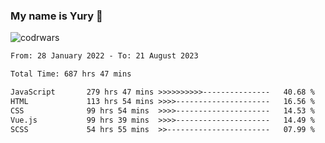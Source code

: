 ### My name is Yury 👋 
![codrwars](https://www.codewars.com/users/litury/badges/micro) 


<!--START_SECTION:waka-->

```txt
From: 28 January 2022 - To: 21 August 2023

Total Time: 687 hrs 47 mins

JavaScript       279 hrs 47 mins >>>>>>>>>>---------------   40.68 %
HTML             113 hrs 54 mins >>>>---------------------   16.56 %
CSS              99 hrs 54 mins  >>>>---------------------   14.53 %
Vue.js           99 hrs 39 mins  >>>>---------------------   14.49 %
SCSS             54 hrs 55 mins  >>-----------------------   07.99 %
```

<!--END_SECTION:waka-->

